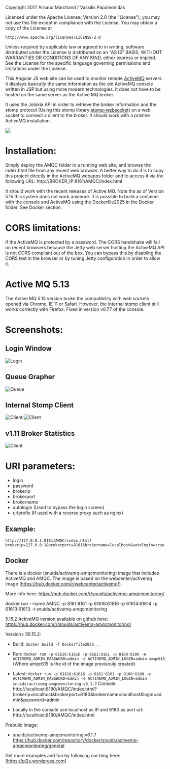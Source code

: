 Copyright 2017 Arnaud Marchand / Vassilis Papaleonidas

Licensed under the Apache License, Version 2.0 (the "License");
you may not use this file except in compliance with the License.
You may obtain a copy of the License at

    http://www.apache.org/licenses/LICENSE-2.0

Unless required by applicable law or agreed to in writing, software
distributed under the License is distributed on an "AS IS" BASIS,
WITHOUT WARRANTIES OR CONDITIONS OF ANY KIND, either express or implied.
See the License for the specific language governing permissions and
limitations under the License.

This Angular JS web site can be used to monitor remote [ActiveMQ](https://github.com/apache/activemq) servers. It displays basically the same information as the old ActiveMQ console written in JSP but using more modern technologies. It does not have to be hosted on the same server as the Active MQ broker.

It uses the Jolokia API in order to retrieve the broker information and the stomp protocol (Using this stomp library:[stomp-websocket](https://github.com/jmesnil/stomp-websocket)) on a web socket to connect a client to the broker. It should work with a pristine ActiveMQ installation.

![](http://www.pi2s.be/AMQCAD/Screen2.jpg)

# Installation:
Simply deploy the AMQC folder in a running web site, and browse the index.html file from any recent web browser. A better way to do it is to copy this project directly in the ActiveMQ webapps folder and to access it via the following URL: http://BROKER_IP:8161/AMQC/index.html

It should work with the recent releases of Active MQ. 
Note tha as of Version 5.15 this system does not work anymore. It is possible to build a container with the console and ActiveMQ using the Dockerfile2025 in the Docker folder. See Docker section.

# CORS limitations:
If the ActiveMQ is protected by a password. The CORS handshake will fail on recent browsers because the Jetty web server hosting the ActiveMQ API is not CORS compliant out of the box. You can bypass this by disabling the CORS test in the browser or by tuning Jetty configuration in order to allow it.


# Active MQ 5.13
The Active MQ 5.13 version broke the compatibility with web sockets opened via Chrome, IE 11 or Safari. However, the internal stomp client still works correctly with Firefox. Fixed in version v0.77 of the console.


# Screenshots:
## Login Window 
![Login](https://raw.githubusercontent.com/snuids/AMQC/master/Medias/login.png)


## Queue Grapher
![Queue](https://raw.githubusercontent.com/snuids/AMQC/master/Medias/queuechart.png)

## Internal Stomp Client
![Client](https://raw.githubusercontent.com/snuids/AMQC/master/Medias/stompclient.png)
![Client](https://raw.githubusercontent.com/snuids/AMQC/master/Medias/stomptimeline.png)

## v1.11 Broker Statistics
![Client](https://raw.githubusercontent.com/snuids/AMQC/master/Medias/stats.png)

# URI parameters:
* login
* password
* brokerip
* brokerport
* brokername
* autologin (Used to bypass the login screen)
* urlprefix (If used with a reverse proxy such as nginx)

## Example:
`http://127.0.0.1:8161/AMQC/index.html?brokerip=127.0.0.1&brokerport=8161&brokername=localhost&autologin=true`

## Docker 
There is a docker (snuids/activemq-amqcmonitoring) image that includes ActiveMQ and AMQC. The image is based on the webcenter/activemq image (https://hub.docker.com/r/webcenter/activemq/). 

More info here: https://hub.docker.com/r/snuids/activemq-amqcmonitoring/

 docker run --name AMQC -p 8161:8161 -p 61616:61616 -p 61614:61614 -p 61613:61613 -t snuids/activemq-amqcmonitoring

5.15.2 ActiveMQ version available on github here: https://hub.docker.com/r/snuids/activemq-amqcmonitoring/

Version> 56.15.2:


* Build:
`docker build -f Dockerfile2025 .`
* Run:
`docker run -p 61616:61616 -p 8161:8161 -p 8180:8180 -e ACTIVEMQ_ADMIN_PASSWORD=admin -e ACTIVEMQ_ADMIN_LOGIN=admin amqc615` (Where amqc615 is the id of the image previsouly created)
* Latest:
`docker run -p 61616:61616 -p 8161:8161 -p 8180:8180 -e ACTIVEMQ_ADMIN_PASSWORD=admin -e ACTIVEMQ_ADMIN_LOGIN=admin snuids/activemq-amqcmonitoring:v6.1.7`
  Console: http://localhost:8180/AMQC/index.html?brokerip=localhost&brokerport=8180&brokername=localhost&login=admin&password=admin

* Locally in the console use localhost as IP and 8180 as port url: http://localhost:8180/AMQC/index.html

Prebuild image:

* snuids/activemq-amqcmonitoring:v6.1.7
https://hub.docker.com/repository/docker/snuids/activemq-amqcmonitoring/general


Get more examples and fun by following our blog here: [https://pi2s.wordpress.com]

